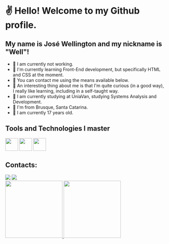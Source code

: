 # ✌️ Hello! Welcome to my Github profile.
## My name is José Wellington and my nickname is "Well"!

- 💼 I am currently not working.
- 🧠 I'm currently learning Front-End development, but specifically HTML and CSS at the moment.
- 💬 You can contact me using the means available below.
- 🧐 An interesting thing about me is that I'm quite curious (in a good way), I really like learning, including in a self-taught way.
- 🏫 I am currently studying at UniaVan, studying Systems Analysis and Development.
- 🚩 I'm from Brusque, Santa Catarina.
- 💎 I am currently 17 years old.

## Tools and Technologies I master

<img src="https://cdn.jsdelivr.net/gh/devicons/devicon/icons/html5/html5-original.svg" width="40" height="40" /> <img src="https://cdn.jsdelivr.net/gh/devicons/devicon/icons/css3/css3-original.svg" width="40" height="40"  /> <img src="https://cdn.jsdelivr.net/gh/devicons/devicon/icons/vscode/vscode-original.svg" width="40" height="40" />

## Contacts:

<div>
  <a href="https://instagram.com/josewellingtoon_" target="_blank"><img loading="lazy" src="https://img.shields.io/badge/Instagram-E4405F?style=for-the-badge&logo=instagram&logoColor=white"></a>
  <a href="https://www.linkedin.com/in/josewellington2901/" target="_blank"><img loading="lazy" src="https://img.shields.io/badge/LinkedIn-0077B5?style=for-the-badge&logo=linkedin&logoColor=white"></a>
</div>

<div>
  <a href="https://github.com/josewellingtonn">
    <img loading="lazy" height="180em" src="https://github-readme-stats.vercel.app/api/top-langs/?username=josewellingtonn&layout=compact&langs_count=7&theme=dracula">
    <img loading="lazy" height="180em" src="https://github-readme-stats.vercel.app/api?username=josewellingtonn&show_icons=true&theme=dracula&include_all_commits=true&count_private=true">
  </a>
</div>
